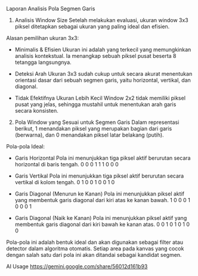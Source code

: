 Laporan Analisis Pola Segmen Garis

1. Analisis Window Size
Setelah melakukan evaluasi, ukuran window 3x3 piksel ditetapkan sebagai ukuran yang paling ideal dan efisien.

Alasan pemilihan ukuran 3x3:
- Minimalis & Efisien
Ukuran ini adalah yang terkecil yang memungkinkan analisis kontekstual. Ia menangkap sebuah piksel pusat beserta 8 tetangga langsungnya.

- Deteksi Arah
Ukuran 3x3 sudah cukup untuk secara akurat menentukan orientasi dasar dari sebuah segmen garis, yaitu horizontal, vertikal, dan diagonal.

- Tidak Efektifnya Ukuran Lebih Kecil
Window 2x2 tidak memiliki piksel pusat yang jelas, sehingga mustahil untuk menentukan arah garis secara konsisten.

2. Pola Window yang Sesuai untuk Segmen Garis
Dalam representasi berikut, 1 menandakan piksel yang merupakan bagian dari garis (berwarna), dan 0 menandakan piksel latar belakang (putih).

Pola-pola Ideal:
- Garis Horizontal Pola ini menunjukkan tiga piksel aktif berurutan secara horizontal di baris tengah.
    0 0 0
    1 1 1
    0 0 0

- Garis Vertikal Pola ini menunjukkan tiga piksel aktif berurutan secara vertikal di kolom tengah.
    0 1 0
    0 1 0
    0 1 0

- Garis Diagonal (Menurun ke Kanan) Pola ini menunjukkan piksel aktif yang membentuk garis diagonal dari kiri atas ke kanan bawah.
    1 0 0
    0 1 0
    0 0 1

- Garis Diagonal (Naik ke Kanan) Pola ini menunjukkan piksel aktif yang membentuk garis diagonal dari kiri bawah ke kanan atas.
    0 0 1
    0 1 0
    1 0 0

Pola-pola ini adalah bentuk ideal dan akan digunakan sebagai filter atau detector dalam algoritma otomatis. Setiap area pada kanvas yang cocok dengan salah satu dari pola ini akan ditandai sebagai kandidat segmen.

AI Usage
https://gemini.google.com/share/56012d161b93